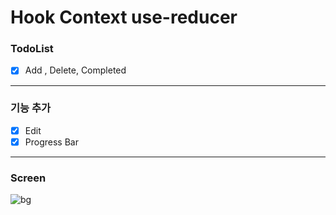 # Hook Context use-reducer

### TodoList

- [x] Add , Delete, Completed

---

### 기능 추가

- [x] Edit
- [x] Progress Bar

---

### Screen

![bg](https://user-images.githubusercontent.com/54394848/130449487-ed786acc-97f4-4f5d-b38f-1d8c98ba744e.png)

